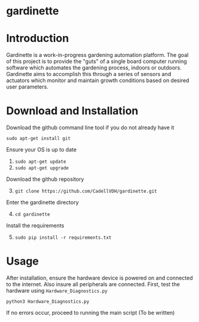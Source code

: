 # gardinette

# Introduction
Gardinette is a work-in-progress gardening automation platform. The goal of this project is to provide the "guts" of a single board computer running software which automates the gardening process, indoors or outdoors. Gardinette aims to accomplish this through a series of sensors and actuators which monitor and maintain growth conditions based on desired user parameters. 
# Download and Installation
Download the github command line tool if you do not already have it

```sudo apt-get install git```

Ensure your OS is up to date

1. ```sudo apt-get update```
2. ```sudo apt-get upgrade```

Download the github repository

3. ```git clone https://github.com/CadellVDH/gardinette.git```

Enter the gardinette directory

4. ```cd gardinette```

Install the requirements

5. ```sudo pip install -r requirements.txt```

# Usage
After installation, ensure the hardware device is powered on and connected to the internet. Also insure all peripherals are connected. 
First, test the hardware using ```Hardware_Diagnostics.py```

```python3 Hardware_Diagnostics.py```

If no errors occur, proceed to running the main script
(To be written)
